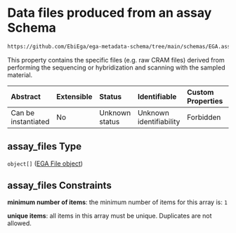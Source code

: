 # Data files produced from an assay Schema

```txt
https://github.com/EbiEga/ega-metadata-schema/tree/main/schemas/EGA.assay.json#/properties/assay_files
```

This property contains the specific files (e.g. raw CRAM files) derived from performing the sequencing or hybridization and scanning with the sampled material.

| Abstract            | Extensible | Status         | Identifiable            | Custom Properties | Additional Properties | Access Restrictions | Defined In                                                                 |
| :------------------ | :--------- | :------------- | :---------------------- | :---------------- | :-------------------- | :------------------ | :------------------------------------------------------------------------- |
| Can be instantiated | No         | Unknown status | Unknown identifiability | Forbidden         | Forbidden             | none                | [EGA.assay.json\*](../../../schemas/EGA.assay.json "open original schema") |

## assay\_files Type

`object[]` ([EGA File object](ega-12-definitions-ega-file-object.md))

## assay\_files Constraints

**minimum number of items**: the minimum number of items for this array is: `1`

**unique items**: all items in this array must be unique. Duplicates are not allowed.
